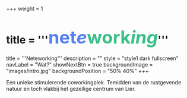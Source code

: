 +++
  weight = 1
 # title = '''<span class="circuitry"><font size="24" color="#5480f1">net</font></span><span class="cricket"><font size="16" color="#5480f1"><i>e</i></font></span><span class="circuitry"><font size="16" color="#39c088">work</font></span><span class="cricket"><font size="16" color="#39c088"><i>ing</i></font></span>'''
  title = '''<span class="circuitry">Net</span><span class="cricket">e</span><span class="circuitry">work</span><span class="cricket">ing</span>'''
  description = ""
  style = "style1 dark fullscreen"
  navLabel = "Wat?"
  showNextBtn = true
  backgroundImage = "images/intro.jpg"
  backgroundPosition = "50% 40%"
+++

Een unieke stimulerende coworkingplek. Temidden van de rustgevende natuur en toch vlakbij het gezellige centrum van Lier.
